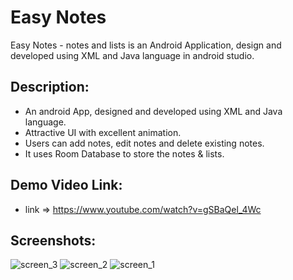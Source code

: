 # Easy Notes
Easy Notes - notes and lists is an Android Application, design and developed using XML and Java language in android studio.

## Description:
- An android App, designed and developed using XML and Java language.
- Attractive UI with excellent animation.
- Users can add notes, edit notes and delete existing notes.
- It uses Room Database to store the notes & lists.

## Demo Video Link:
- link => https://www.youtube.com/watch?v=gSBaQel_4Wc

## Screenshots:

![screen_3](https://user-images.githubusercontent.com/78471553/140938929-5ea3d7a8-67ed-429f-9211-fa1e51ef31b1.png)               ![screen_2](https://user-images.githubusercontent.com/78471553/140941061-59ef2359-c54b-4a3e-b1cb-0f78b09a8d8b.png)               ![screen_1](https://user-images.githubusercontent.com/78471553/140941444-68af5f77-d35a-4ec0-a359-7ee6634d90ab.png)






